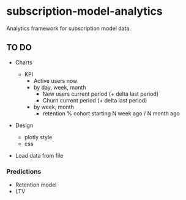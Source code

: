 # subscription-model-analytics
Analytics framework for subscription model data.

## TO DO
- Charts
    - KPI
        - Active users now
        - by day, week, month
            - New users current period (+ delta last period)
            - Churn current period (+ delta last period)
        - by week, month
            - retention % cohort starting N week ago / N month ago

- Design
    - plotly style
    - css

- Load data from file

### Predictions
- Retention model
- LTV
